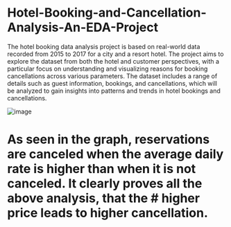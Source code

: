 # Hotel-Booking-and-Cancellation-Analysis-An-EDA-Project
The hotel booking data analysis project is based on real-world data recorded from 2015 to 2017 for a city and a resort hotel. The project aims to explore the dataset from both the hotel and customer perspectives, with a particular focus on understanding and visualizing reasons for booking cancellations across various parameters. The dataset includes a range of details such as guest information, bookings, and cancellations, which will be analyzed to gain insights into patterns and trends in hotel bookings and cancellations.

![image](https://user-images.githubusercontent.com/83343880/231138574-223d0483-5964-4201-b45e-5aa536e6c280.png)
# As seen in the graph, reservations are canceled when the average daily rate is higher than when it is not canceled. It clearly proves all the above analysis, that the # higher price leads to higher cancellation.

